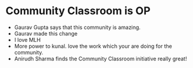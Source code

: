 # Community Classroom is OP



- Gaurav Gupta says that this community is amazing.
- Gaurav made this change
- I love MLH
- More power to kunal. love the work which your are doing for the community.
- Anirudh Sharma finds the Community Classroom initiative really great!
